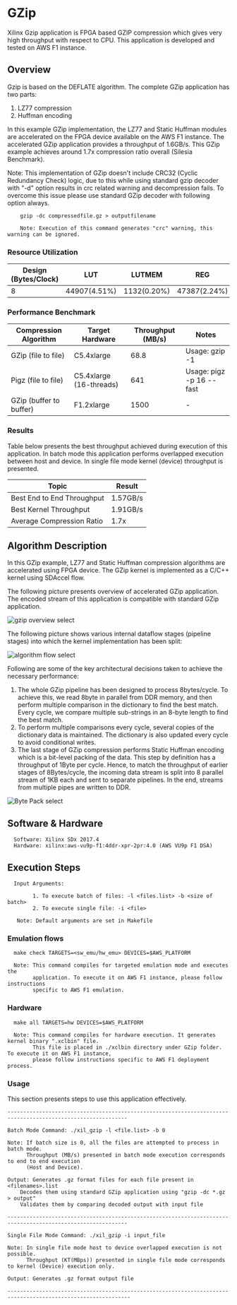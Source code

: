 # GZip 

Xilinx Gzip application is FPGA based GZIP compression which gives very high throughput with respect to CPU. This application is developed and tested on AWS F1 instance.

## Overview

Gzip is based on the DEFLATE algorithm. The complete GZip application has two parts:

1. LZ77 compression 
2. Huffman encoding

In this example GZip implementation, the LZ77 and Static Huffman modules are accelerated on the FPGA
device available on the AWS F1 instance. The accelerated GZip application provides a throughput of 1.6GB/s. This GZip example achieves around 1.7x compression ratio overall (Silesia Benchmark).

Note: This implementation of GZip doesn't include CRC32 (Cyclic Redundancy Check) logic, due to this while using standard gzip decoder with "-d" option results in crc related warning and decompression fails. To overcome this issue please use standard GZip decoder with following option always.


```
	gzip -dc compressedfile.gz > outputfilename
	
	Note: Execution of this command generates "crc" warning, this warning can be ignored.
```



### Resource Utilization

| Design (Bytes/Clock)  | LUT | LUTMEM | REG | BRAM | DSP | Fmax (MHz) |
| --------------- | --- | ------ | --- | ---- | --- | -----|
| 8               | 44907(4.51%) | 1132(0.20%) | 47387(2.24%) | 299(16.33%) |0|250


### Performance Benchmark

|Compression Algorithm | Target Hardware | Throughput (MB/s) | Notes |
|----------------------|-----------------|------------|-------|
|GZip (file to file)   |C5.4xlarge       |68.8    |Usage: gzip -1|
|Pigz (file to file)   |C5.4xlarge (16-threads)|641|Usage: pigz -p 16 --fast|
|GZip (buffer to buffer)|F1.2xlarge|1500|  - |


### Results

Table below presents the best throughput achieved during execution of this application.
In batch mode this application performs overlapped execution between host and device.
In single file mode kernel (device) throughput is presented.


| Topic | Result |
|-------|--------|
|Best End to End Throughput| 1.57GB/s |
|Best Kernel Throughput | 1.91GB/s |
|Average Compression Ratio | 1.7x |



## Algorithm Description

In this GZip example, LZ77 and Static Huffman compression algorithms are accelerated using FPGA device.
The GZip kernel is implemented as a C/C++ kernel using SDAccel flow. 

The following picture presents overview of accelerated GZip application. The encoded stream of this application
is compatible with standard GZip application. 

![gzip overview select](./img/sdx_gzip.png)  <br />

The following picture shows various internal dataflow stages (pipeline stages)
into which the kernel implementation has been split:  
  
 
![algorithm flow select](./img/gzip_kernel_optimization.png)  <br />


  
Following are some of the key architectural decisions taken to achieve the
necessary performance:

1.  The whole GZip pipeline has been designed to process 8bytes/cycle. To
achieve this, we read 8byte in parallel from DDR memory, and then perform
multiple comparison in the dictionary to find the best match. Every cycle, we
compare multiple sub-strings in an 8-byte length to find the best match.
2.  To perform multiple comparisons every cycle, several copies of the
dictionary data is maintained. The dictionary is also updated every cycle to
avoid conditional writes.
3.  The last stage of GZip compression performs Static Huffman encoding which is a bit-level packing of the
data. This step by definition has a throughput of 1Byte per cycle. Hence, to
match the throughput of earlier stages of 8Bytes/cycle, the incoming data stream
is split into 8 parallel stream of 1KB each and sent to separate pipelines. In
the end, streams from multiple pipes are written to DDR.  


 ![Byte Pack select](./img/static_huffman_fix.png) <br />
  
## Software & Hardware

```
  Software: Xilinx SDx 2017.4
  Hardware: xilinx:aws-vu9p-f1:4ddr-xpr-2pr:4.0 (AWS VU9p F1 DSA)
```
 
## Execution Steps

```
  Input Arguments: 
    
        1. To execute batch of files: -l <files.list> -b <size of batch> 
        2. To execute single file: -i <file>
        
   Note: Default arguments are set in Makefile
```

### Emulation flows
```
  make check TARGETS=<sw_emu/hw_emu> DEVICES=$AWS_PLATFORM
  
  Note: This command compiles for targeted emulation mode and executes the
        application. To execute it on AWS F1 instance, please follow instructions
        specific to AWS F1 emulation.

```
### Hardware

```
  make all TARGETS=hw DEVICES=$AWS_PLATFORM

  Note: This command compiles for hardware execution. It generates kernel binary ".xclbin" file. 
        This file is placed in ./xclbin directory under GZip folder. To execute it on AWS F1 instance, 
        please follow instructions specific to AWS F1 deployment process.

```

### Usage 

This section presents steps to use this application effectively. 


```
------------------------------------------------------------------------------------------------------------

Batch Mode Command: ./xil_gzip -l <file.list> -b 0
                  
Note: If batch size is 0, all the files are attempted to process in batch mode.
      Throughput (MB/s) presented in batch mode execution corresponds to end to end execution
      (Host and Device).
      
Output: Generates .gz format files for each file present in <filenames>.list
 	Decodes them using standard GZip application using "gzip -dc *.gz > output"
	Validates them by comparing decoded output with input file
      
------------------------------------------------------------------------------------------------------------

Single File Mode Command: ./xil_gzip -i input_file 

Note: In single file mode host to device overlapped execution is not possible.
      Throughput (KT(MBps)) presented in single file mode corresponds to kernel (Device) execution only.

Output: Generates .gz format output file
      
-------------------------------------------------------------------------------------------------------------

```




